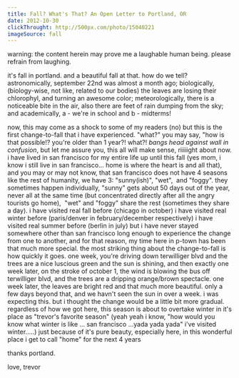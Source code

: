 ```yaml
---
title: Fall? What's That? An Open Letter to Portland, OR
date: 2012-10-30 
clickThrought: http://500px.com/photo/15040221
imageSource: fall
---
```



warning: the content herein may prove me a laughable human being. please refrain from laughing.

it's fall in portland. and a beautiful fall at that. how do we tell? astronomically, september 22nd was almost a month ago; biologically, (biology-wise, not like, related to our bodies) the leaves are losing their chlorophyl, and turning an awesome color; meteorologically, there is a noticeable bite in the air, also there are feet of rain dumping from the sky; and academically, a - we're in school and b - midterms!

now, this may come as a shock to some of my readers (no) but this is the first change-to-fall that i have experienced. "what?" you may say, "how is that possible!? you're older than 1 year?! what?! *bangs head against wall in confusion*, but let me assure you, this all will make sense, riiiiight about now. i have lived in san francisco for my entire life up until this fall (yes mom, i know i still live in san francisco... home is where the heart is and all that), and you may or may not know, that san francisco does not have 4 seasons like the rest of humanity, we have 3: "sunny(ish)", "wet",  and "foggy". they sometimes happen individually, "sunny" gets about 50 days out of the year, never all at the same time (but concentrated directly after all the angry tourists go home),  "wet" and "foggy" share the rest (sometimes they share a day). i have visited real fall before (chicago in october) i have visited real winter before (paris/denver in february/december respectively) i have visited real summer before (berlin in july) but i have never stayed somewhere other than san francisco long enough to experience the change from one to another, and for that reason, my time here in p-town has been that much more special. the most striking thing about the change-to-fall is how quickly it goes. one week, you're driving down terwilliger blvd and the trees are a nice luscious green and the sun is shining, and then exactly one week later, on the stroke of october 1, the wind is blowing the bus off terwilliger blvd, and the trees are a dripping orange/brown spectacle. one week later, the leaves are bright red and that much more beautiful. only a few days beyond that, and we havn't seen the sun in over a week. i was expecting this. but i thought the change would be a little bit more gradual. regardless of how we got here, this season is about to overtake winter in it's place as "trevor's favorite season" (yeah yeah i know, "how would you know what winter is like ... san francisco ...yada yada yada" i've visited winter.....) just because of it's pure beauty, especially here, in this wonderful place i get to call "home" for the next 4 years

thanks portland.

love, trevor